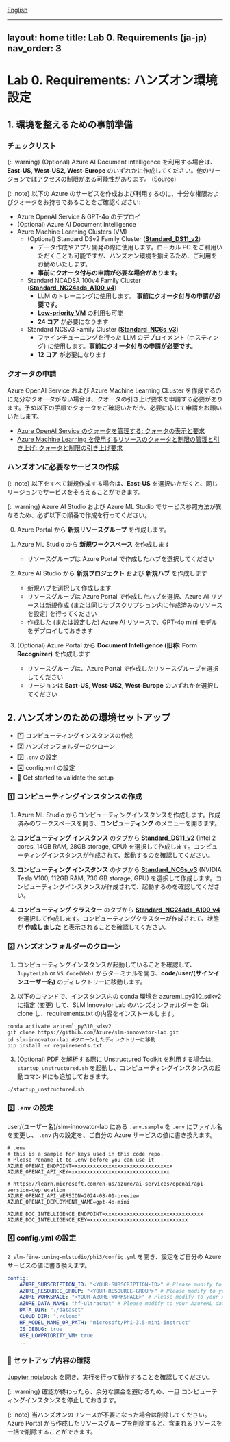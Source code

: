 [English](README.md)

---
layout: home
title: Lab 0. Requirements (ja-jp)
nav_order: 3
---

# Lab 0. Requirements: ハンズオン環境設定

## 1. 環境を整えるための事前準備

### チェックリスト

{: .warning}
(Optional) Azure AI Document Intelligence を利用する場合は、 **East-US, West-US2, West-Europe** のいずれかに作成してください。他のリージョンではアクセスの制限がある可能性があります。
 ([Source](https://learn.microsoft.com/en-us/answers/questions/1514842/document-intelligence-ai-returns-404))

{: .note}
以下の Azure のサービスを作成および利用するのに、十分な権限およびクオータをお持ちであることをご確認ください:

- Azure OpenAI Service & GPT-4o のデプロイ
- (Optional) Azure AI Document Intelligence
- Azure Machine Learning Clusters (VM)
    - (Optional) Standard DSv2 Family Cluster (**[Standard_DS11_v2]**)
        - データ作成やアプリ開発の際に使用します。ローカル PC をご利用いただくことも可能ですが、ハンズオン環境を揃えるため、ご利用をお勧めいたします。
        - **事前にクオータ付与の申請が必要な場合があります。**
    - Standard NCADSA 100v4 Family Cluster (**[Standard_NC24ads_A100_v4]**)
        - LLM のトレーニングに使用します。 **事前にクオータ付与の申請が必要です。**
        - **[Low-priority VM]** の利用も可能
        - **24 コア** が必要になります
    - Standard NCSv3 Family Cluster (**[Standard_NC6s_v3]**)
        - ファインチューニングを行った LLM のデプロイメント (ホスティング) に使用します。**事前にクオータ付与の申請が必要です。**
        - **12 コア** が必要になります

### クオータの申請

Azure OpenAI Service および Azure Machine Learning CLuster を作成するのに充分なクオータがない場合は、クオータの引き上げ要求を申請する必要があります。予め以下の手順でクォータをご確認いただき、必要に応じて申請をお願いいたします。

- [Azure OpenAI Service のクォータを管理する: クォータの表示と要求](https://learn.microsoft.com/ja-jp/azure/ai-services/openai/how-to/quota?tabs=rest#view-and-request-quota)
- [Azure Machine Learning を使用するリソースのクォータと制限の管理と引き上げ: クォータと制限の引き上げ要求](https://learn.microsoft.com/ja-jp/azure/machine-learning/how-to-manage-quotas?view=azureml-api-2#request-quota-and-limit-increases)

### ハンズオンに必要なサービスの作成

{: .note}
以下をすべて新規作成する場合は、**East-US** を選択いただくと、同じリージョンでサービスをそろえることができます。

{: .warning}
Azure AI Studio および Azure ML Studio でサービス参照方法が異なるため、必ず以下の順番で作成を行ってください。

0. Azure Portal から **新規リソースグループ** を作成します。

1. Azure ML Studio から **新規ワークスペース** を作成します
    - リソースグループは Azure Portal で作成したハブを選択してください

2. Azure AI Studio から **新規プロジェクト** および **新規ハブ** を作成します
    - 新規ハブを選択して作成します
    - リソースグループは Azure Portal で作成したハブを選択、Azure AI リソースは新規作成 (または同じサブスクリプション内に作成済みのリソースを設定) を行ってください
    - 作成した (または設定した) Azure AI リソースで、GPT-4o mini モデルをデプロイしておきます

3. (Optional) Azure Portal から **Document Intelligence (旧称: Form Recognizer)** を作成します
    - リソースグループは、Azure Portal で作成したリソースグループを選択してください
    - リージョンは **East-US, West-US2, West-Europe** のいずれかを選択してください

## 2. ハンズオンのための環境セットアップ

- 1️⃣ コンピューティングインスタンスの作成
- 2️⃣ ハンズオンフォルダーのクローン
- 3️⃣ `.env` の設定
- 4️⃣ config.yml の設定
- 🚀 Get started to validate the setup 

### 1️⃣ コンピューティングインスタンスの作成

1. Azure ML Studio からコンピューティングインスタンスを作成します。作成済みのワークスペースを開き、**コンピューティング** のメニューを開きます。

2. **コンピューティング インスタンス** のタブから **[Standard_DS11_v2]** (Intel 2 cores, 14GB RAM, 28GB storage, CPU) を選択して作成します。コンピューティングインスタンスが作成されて、起動するのを確認してください。

3. **コンピューティング インスタンス** のタブから **[Standard_NC6s_v3]** (NVIDIA Tesla V100, 112GB RAM, 736 GB storage, GPU) を選択して作成します。コンピューティングインスタンスが作成されて、起動するのを確認してください。

4. **コンピューティング クラスター** のタブから **[Standard_NC24ads_A100_v4]** を選択して作成します。コンピューティングクラスターが作成されて、状態が **作成しました** と表示されることを確認してください。

### 2️⃣ ハンズオンフォルダーのクローン

1. コンピューティングインスタンスが起動していることを確認して、`JupyterLab` or `VS Code(Web)` からターミナルを開き、**code/user/(サインインユーザー名)** のディレクトリーに移動します。

2. 以下のコマンドで、インスタンス内の conda 環境を azureml_py310_sdkv2 に指定 (変更) して、SLM Innovator Lab のハンズオンフォルダーを Git clone し、requirements.txt の内容をインストールします。

```shell
conda activate azureml_py310_sdkv2
git clone https://github.com/Azure/slm-innovator-lab.git
cd slm-innovator-lab #クローンしたディレクトリーに移動
pip install -r requirements.txt
```

3. (Optional) PDF を解析する際に Unstructured Toolkit を利用する場合は, `startup_unstructured.sh` を起動し、コンピューティングインスタンスの起動コマンドにも追加しておきます。

```shell
./startup_unstructured.sh
```

### 3️⃣ `.env` の設定

user/(ユーザー名)/slm-innovator-lab にある `.env.sample` を `.env` にファイル名を変更し、 `.env` 内の設定を、ご自分の Azure サービスの値に書き換えます。

```shell
# .env
# this is a sample for keys used in this code repo. 
# Please rename it to .env before you can use it
AZURE_OPENAI_ENDPOINT=xxxxxxxxxxxxxxxxxxxxxxxxxxxxxxxx
AZURE_OPENAI_API_KEY=xxxxxxxxxxxxxxxxxxxxxxxxxxxxxxxx

# https://learn.microsoft.com/en-us/azure/ai-services/openai/api-version-deprecation
AZURE_OPENAI_API_VERSION=2024-08-01-preview
AZURE_OPENAI_DEPLOYMENT_NAME=gpt-4o-mini

AZURE_DOC_INTELLIGENCE_ENDPOINT=xxxxxxxxxxxxxxxxxxxxxxxxxxxxxxxx
AZURE_DOC_INTELLIGENCE_KEY=xxxxxxxxxxxxxxxxxxxxxxxxxxxxxxxx
```


### 4️⃣ config.yml の設定

`2_slm-fine-tuning-mlstudio/phi3/config.yml` を開き、設定をご自分の Azure サービスの値に書き換えます。

```yaml
config:
    AZURE_SUBSCRIPTION_ID: "<YOUR-SUBSCRIPTION-ID>" # Please modify to your subscription
    AZURE_RESOURCE_GROUP: "<YOUR-RESOURCE-GROUP>" # Please modify to your Azure resource group
    AZURE_WORKSPACE: "<YOUR-AZURE-WORKSPACE>" # Please modify to your Azure workspace
    AZURE_DATA_NAME: "hf-ultrachat" # Please modify to your AzureML data name
    DATA_DIR: "./dataset"
    CLOUD_DIR: "./cloud"
    HF_MODEL_NAME_OR_PATH: "microsoft/Phi-3.5-mini-instruct"
    IS_DEBUG: true
    USE_LOWPRIORITY_VM: true
    ...
```


### 🚀 セットアップ内容の確認

[Jupyter notebook](1_get_started.ipynb) を開き、実行を行って動作することを確認してください。


{: .warning}
確認が終わったら、余分な課金を避けるため、一旦 コンピューティングインスタンスを停止しておきます。

{: .note}
当ハンズオンのリソースが不要になった場合は削除してください。Azure Portal から作成したリソースグループを削除すると、含まれるリソースを一括で削除することができます。


[Azure OpenAI]: https://oai.azure.com/
[Azure ML]: https://ml.azure.com/
[Azure AI Studio]: https://ai.azure.com/
[Standard_DS11_v2]: https://learn.microsoft.com/azure/virtual-machines/sizes/memory-optimized/dv2-dsv2-series-memory
[Standard_E2as_v4]: https://learn.microsoft.com/en-us/azure/virtual-machines/sizes/memory-optimized/easv4-series
[Standard_NC24ads_A100_v4]: https://learn.microsoft.com/en-us/azure/virtual-machines/sizes/gpu-accelerated/nca100v4-series?tabs=sizebasic
[Standard_NC6s_v3]: https://learn.microsoft.com/azure/virtual-machines/sizes/gpu-accelerated/ncv3-series?tabs=sizebasic
[Low-priority VM]: https://learn.microsoft.com/en-us/azure/machine-learning/how-to-manage-optimize-cost?view=azureml-api-2#low-pri-vm
[Azure ML reserves 20% of the quota for the deployment]: https://learn.microsoft.com/en-us/azure/machine-learning/how-to-manage-quotas?view=azureml-api-2


[^1]: This extra quota is reserved for system-initiated operations such as OS upgrades and VM recovery, and it won't incur cost unless such operations run.
